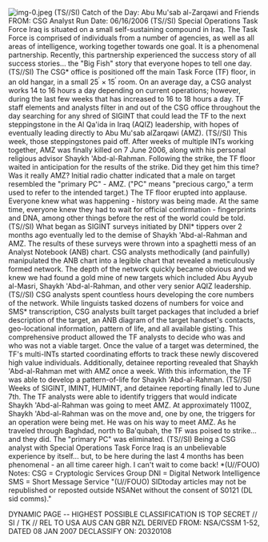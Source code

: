 ![img-0.jpeg](img-0.jpeg)
(TS//SI) Catch of the Day: Abu Mu'sab al-Zarqawi and Friends
FROM:
CSG Analyst
Run Date: 06/16/2006
(TS//SI) Special Operations Task Force Iraq is situated on a small self-sustaining compound in Iraq. The Task Force is comprised of individuals from a number of agencies, as well as all areas of intelligence, working together towards one goal. It is a phenomenal partnership. Recently, this partnership experienced the success story of all success stories... the "Big Fish" story that everyone hopes to tell one day.
(TS//SI) The CSG* office is positioned off the main Task Force (TF) floor, in an old hangar, in a small $25^{\prime} \times 15^{\prime}$ room. On an average day, a CSG analyst works 14 to 16 hours a day depending on current operations; however, during the last few weeks that has increased to 16 to 18 hours a day. TF staff elements and analysts filter in and out of the CSG office throughout the day searching for any shred of SIGINT that could lead the TF to the next steppingstone in the Al Qa'ida in Iraq (AQIZ) leadership, with hopes of eventually leading directly to Abu Mu'sab alZarqawi (AMZ).
(TS//SI) This week, those steppingstones paid off. After weeks of multiple INTs working together, AMZ was finally killed on 7 June 2006, along with his personal religious advisor Shaykh 'Abd-al-Rahman. Following the strike, the TF floor waited in anticipation for the results of the strike. Did they get him this time? Was it really AMZ? Initial radio chatter indicated that a male on target resembled the "primary PC" - AMZ. ("PC" means "precious cargo," a term used to refer to the intended target.) The TF floor erupted into applause. Everyone knew what was happening - history was being made. At the same time, everyone knew they had to wait for official confirmation - fingerprints and DNA, among other things before the rest of the world could be told.
(TS//SI) What began as SIGINT surveys initiated by DNI* tippers over 2 months ago eventually led to the demise of Shaykh 'Abd-al-Rahman and AMZ. The results of these surveys were thrown into a spaghetti mess of an Analyst Notebook (ANB) chart. CSG analysts methodically (and painfully) manipulated the ANB chart into a legible chart that revealed a meticulously formed network. The depth of the network quickly became obvious and we knew we had found a gold mine of new targets which included Abu Ayyub al-Masri, Shaykh 'Abd-al-Rahman, and other very senior AQIZ leadership.
(TS//SI) CSG analysts spent countless hours developing the core numbers of the network. While linguists tasked dozens of numbers for voice and SMS* transcription, CSG analysts built target packages that included a brief description of the target, an ANB diagram of the target handset's contacts, geo-locational information, pattern of life, and all available gisting. This comprehensive product allowed the TF analysts to decide who was and who was not a viable target. Once the value of a target was determined, the TF's multi-INTs started coordinating efforts to track these newly discovered high value individuals. Additionally, detainee reporting revealed that Shaykh 'Abd-al-Rahman met with AMZ once a week. With this information, the TF was able to develop a pattern-of-life for Shaykh 'Abd-al-Rahman.
(TS//SI) Weeks of SIGINT, IMINT, HUMINT, and detainee reporting finally led to June 7th. The TF analysts were able to identify triggers that would indicate Shaykh 'Abd-al-Rahman was going to meet AMZ. At approximately 1100Z, Shaykh 'Abd-al-Rahman was on the move and, one by one, the triggers for an operation were being met. He was on his way to meet AMZ. As he traveled through Baghdad, north to Ba'qubah, the TF was poised to strike... and they did. The "primary PC" was eliminated.
(TS//SI) Being a CSG analyst with Special Operations Task Force Iraq is an unbelievable experience by itself... but, to be here during the last 4 months has been phenomenal - an all
time career high. I can't wait to come back!
*(U//FOUO) Notes:
CSG = Cryptologic Services Group
DNI = Digital Network Intelligence
SMS = Short Message Service
"(U//FOUO) SIDtoday articles may not be republished or reposted outside NSANet without the consent of S0121 (DL sid comms)."

DYNAMIC PAGE -- HIGHEST POSSIBLE CLASSIFICATION IS
TOP SECRET // SI / TK // REL TO USA AUS CAN GBR NZL
DERIVED FROM: NSA/CSSM 1-52, DATED 08 JAN 2007 DECLASSIFY ON: 20320108
